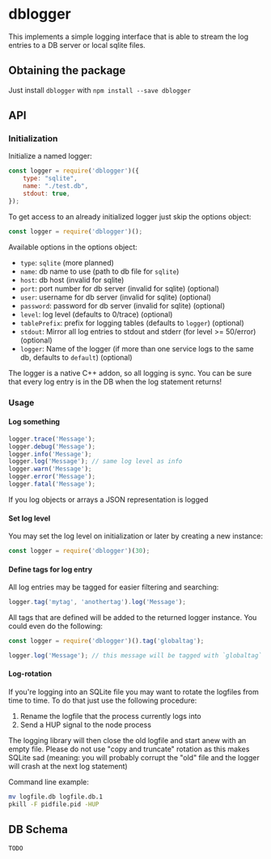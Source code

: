 # dblogger

This implements a simple logging interface that is able to stream the log entries to a DB server or local sqlite files.

## Obtaining the package

Just install `dblogger` with `npm install --save dblogger`

## API

### Initialization

Initialize a named logger:

~~~javascript
const logger = require('dblogger')({
	type: "sqlite",
	name: "./test.db",
	stdout: true,
});
~~~

To get access to an already initialized logger just skip the options object:

~~~javascript
const logger = require('dblogger')();
~~~

Available options in the options object:

- `type`: `sqlite` (more planned)
- `name`: db name to use (path to db file for `sqlite`)
- `host`: db host (invalid for sqlite)
- `port`: port number for db server (invalid for sqlite) (optional)
- `user`: username for db server (invalid for sqlite) (optional)
- `password`: password for db server (invalid for sqlite) (optional)
- `level`: log level (defaults to 0/trace) (optional)
- `tablePrefix`: prefix for logging tables (defaults to `logger`) (optional)
- `stdout`: Mirror all log entries to stdout and stderr (for level >= 50/error) (optional)
- `logger`: Name of the logger (if more than one service logs to the same db, defaults to `default`) (optional)

The logger is a native C++ addon, so all logging is sync. You can be sure that every log entry is in the DB when the log statement returns!

### Usage

#### Log something

~~~javascript
logger.trace('Message');
logger.debug('Message');
logger.info('Message');
logger.log('Message'); // same log level as info
logger.warn('Message');
logger.error('Message');
logger.fatal('Message');
~~~

If you log objects or arrays a JSON representation is logged

#### Set log level

You may set the log level on initialization or later by creating a new instance:

~~~javascript
const logger = require('dblogger')(30);
~~~

#### Define tags for log entry

All log entries may be tagged for easier filtering and searching:

~~~javascript
logger.tag('mytag', 'anothertag').log('Message');
~~~

All tags that are defined will be added to the returned logger instance. You could even do the following:

~~~javascript
const logger = require('dblogger')().tag('globaltag');

logger.log('Message'); // this message will be tagged with `globaltag`
~~~

#### Log-rotation

If you're logging into an SQLite file you may want to rotate the logfiles from time to time.
To do that just use the following procedure:

1. Rename the logfile that the process currently logs into
2. Send a HUP signal to the node process

The logging library will then close the old logfile and start anew with an empty file.
Please do not use "copy and truncate" rotation as this makes SQLite sad (meaning: you
will probably corrupt the "old" file and the logger will crash at the next log statement)

Command line example:

~~~bash
mv logfile.db logfile.db.1
pkill -F pidfile.pid -HUP
~~~

## DB Schema

`TODO`
